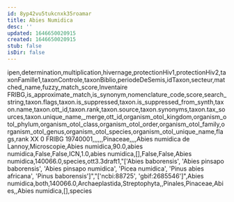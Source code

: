 ```yaml
---
id: 8yp42vu5tukcnxk35roamar
title: Abies Numidica
desc: ''
updated: 1646650020915
created: 1646650020915
stub: false
isDir: false
---
```

ipen,determination,multiplication,hivernage,protectionHiv1,protectionHiv2,taxonFamille1,taxonControle,taxonBiblio,periodeDeSemis,idTaxon,secteur,matched_name,fuzzy_match_score,Inventaire FRIBG,is_approximate_match,is_synonym,nomenclature_code,score,search_string,taxon.flags,taxon.is_suppressed,taxon.is_suppressed_from_synth,taxon.name,taxon.ott_id,taxon.rank,taxon.source,taxon.synonyms,taxon.tax_sources,taxon.unique_name,_merge,ott_id,organism_otol_kingdom,organism_otol_phylum,organism_otol_class,organism_otol_order,organism_otol_family,organism_otol_genus,organism_otol_species,organism_otol_unique_name,flags,rank
XX 0 FRIBG 19740001,,,,,,Pinaceae,,,,Abies numidica de Lannoy,Microscopie,Abies numidica,90.0,abies numidica,False,False,ICN,1.0,abies numidica,[],False,False,Abies numidica,140066.0,species,ott3.3draft1,"['Abies baborensis', 'Abies pinsapo baborensis', 'Abies pinsapo numidica', 'Picea numidica', 'Pinus abies africana', 'Pinus baborensis']","['ncbi:88725', 'gbif:2685546']",Abies numidica,both,140066.0,Archaeplastida,Streptophyta,,Pinales,Pinaceae,Abies,,Abies numidica,[],species
